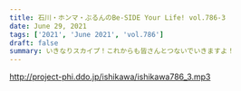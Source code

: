 ```yaml
---
title: 石川・ホンマ・ぶるんのBe-SIDE Your Life! vol.786-3
date: June 29, 2021
tags: ['2021', 'June 2021', 'vol.786']
draft: false
summary: いきなりスカイプ！これからも皆さんとつないでいきますよ！
---
```


http://project-phi.ddo.jp/ishikawa/ishikawa786_3.mp3